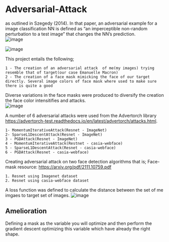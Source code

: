 # Adversarial-Attack
as outlined in Szegedy (2014). In that paper, an adversarial example for a image classification NN is defined as “an imperceptible non-random perturbation to a test image” that changes the NN’s prediction.<br>
![image](https://user-images.githubusercontent.com/53564338/167613362-fd765756-a17d-4552-91f0-a6d2d5d08f0f.png)


![image](https://user-images.githubusercontent.com/53564338/167610512-b39bde7c-733e-43f3-b896-fa18c7c3cc16.png)

This project entails the following;

	1 - The creation of an adversarial attack  of me(my images) trying resemble that of target(our case Emanuelle Macron)
	2 - The creation of a face mask mimicking the face of our target directly. Several image colors of face mask where used to make sure there is quite a good

Diverse variations in the face masks were produced to diversify the creation the face color intensitifies and attacks.<br>
![image](https://user-images.githubusercontent.com/53564338/167612396-2cfb9b4a-7cb0-4917-b3f5-26efefd70ab6.png)

A number of 6 adversarial attacks were used from the Advertorch library https://advertorch-test.readthedocs.io/en/latest/advertorch/attacks.html. 

	1- MomentumIterativeAttack(Resnet - ImageNet)
	2- SparseL1DescentAttack(Resnet - ImageNet)
	3 - PGDAttack(Resnet - ImageNet)
	4 - MomentumIterativeAttack(Restnet - casia-webface)
	5 - SparseL1DescentAttack(Resnet - casia-webface)
	6 - PGDAttack(Resnet - casia-webface)

Creating adversarial attack on two face detection algorithms that is;
Face-mask resource: https://arxiv.org/pdf/2111.10759.pdf

	1. Resnet using Imagenet dataset
	2. Resnet using casia-webface dataset

A loss function was defined to calculate the distance between the set of me imgaes to target set of images.
![image](https://user-images.githubusercontent.com/53564338/167611439-839a86e4-c13c-4e3b-b963-c04ba1efe0a5.png)

## Amelioration
Defining a mask as the variable you will optimize and then perform the gradient descent optimizing this variable which have already the right shape.

